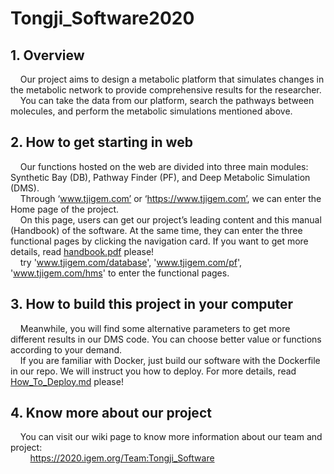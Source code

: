 # Tongji_Software2020
## 1. Overview

&nbsp;&nbsp;&nbsp;&nbsp;Our project aims to design a metabolic platform that simulates changes in the metabolic network to provide comprehensive results for the researcher.  
&nbsp;&nbsp;&nbsp;&nbsp;You can take the data from our platform, search the pathways between molecules, and perform the metabolic simulations mentioned above.  
  
## 2. How to get starting in web

&nbsp;&nbsp;&nbsp;&nbsp;Our functions hosted on the web are divided into three main modules: Synthetic Bay (DB), Pathway Finder (PF), and Deep Metabolic Simulation (DMS).   
&nbsp;&nbsp;&nbsp;&nbsp;Through ‘www.tjigem.com’ or ‘https://www.tjigem.com’, we can enter the Home page of the project.  
&nbsp;&nbsp;&nbsp;&nbsp;On this page, users can get our project’s leading content and this manual (Handbook) of the software. At the same time, they can enter the three functional pages by clicking the navigation card. If you want to get more details, read [handbook.pdf](https://github.com/igemsoftware2020/Synthesis_Navigator/blob/master/handbook.pdf) please!  
&nbsp;&nbsp;&nbsp;&nbsp;try 'www.tjigem.com/database', 'www.tjigem.com/pf', 'www.tjigem.com/hms' to enter the functional pages.  
  
## 3. How to build this project in your computer
 
&nbsp;&nbsp;&nbsp;&nbsp;Meanwhile, you will find some alternative parameters to get more different results in our DMS code. You can choose better value or functions according to your demand.   
&nbsp;&nbsp;&nbsp;&nbsp;If you are familiar with Docker, just build our software with the Dockerfile in our repo. We will instruct you how to deploy. For more details, read [How_To_Deploy.md](https://github.com/igemsoftware2020/Synthesis_Navigator/blob/master/How_To_Deploy.md) please!  

## 4. Know more about our project
&nbsp;&nbsp;&nbsp;&nbsp;You can visit our wiki page to know more information about our team and project:  
&nbsp;&nbsp;&nbsp;&nbsp;&nbsp;&nbsp;&nbsp;&nbsp;https://2020.igem.org/Team:Tongji_Software


